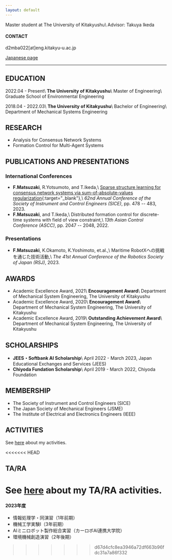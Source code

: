```yaml
---
layout: default
---
```

Master student at The University of Kitakyushu\\
Advisor: Takuya Ikeda

#### CONTACT
d2mba022[at]eng.kitakyu-u.ac.jp

[Japanese page](./index_JP)

---

## EDUCATION
2022.04 - Present\\
__The University of Kitakyushu__\\
Master of Engineering\\
Graduate School of Environmental Engineering

2018.04 - 2022.03\\
__The University of Kitakyushu__\\
Bachelor of Engineering\\
Department of Mechanical Systems Engineering

## RESEARCH
* Analysis for Consensus Network Systems
* Formation Control for Multi-Agent Systems

## PUBLICATIONS AND PRESENTATIONS
### International Conferences
* __F.Matsuzaki__, R.Yotsumoto, and T.Ikeda,\\
  [Sparse structure learning for consensus network systems via sum-of-absolute-values regularization](https://ieeexplore.ieee.org/document/10354244){:target="_blank"},\\
  _62nd Annual Conference of the Society of Instrument and Control Engineers (SICE)_, pp. 478 -- 483, 2023.
* __F.Matsuzaki__, and T.Ikeda,\\
  Distributed formation control for discrete-time systems with field of view constraint,\\
  _13th Asian Control Conference (ASCC)_, pp. 2047 -- 2048, 2022.

### Presentations
* __F.Matsuzaki__, K.Okamoto, K.Yoshimoto, et.al.,\\
  Maritime RobotXへの挑戦を通じた技術活動,\\
  _The 41st Annual Conference of the Robotics Society of Japan (RSJ)_, 2023.

## AWARDS
* Academic Excellence Award, 2021\\
  __Encouragement Award__\\
  Department of Mechanical System Engineering, The University of Kitakyushu
* Academic Excellence Award, 2020\\
  __Encouragement Award__\\
  Department of Mechanical System Engineering, The University of Kitakyushu
* Academic Excellence Award, 2019\\
  __Outstanding Achievement Award__\\
  Department of Mechanical System Engineering, The University of Kitakyushu

## SCHOLARSHIPS
* __JEES・Softbank AI Scholarship__\\
    April 2022 - March 2023, Japan Educational Exchanges and Services (JEES)
* __Chiyoda Fundation Scholarship__\\
  April 2019 - March 2022, Chiyoda Foundation

## MEMBERSHIP
* The Society of Instrument and Control Engineers (SICE)
* The Japan Society of Mechanical Engineers (JSME)
* The Institute of Electrical and Electronics Engineers (IEEE)

## ACTIVITIES
See [here](./activities) about my activities.

<<<<<<< HEAD
## TA/RA
See [here](./assistant) about my TA/RA activities.
=======
#### 2023年度
* 情報処理学・同演習（1年前期）
* 機械工学実験Ⅰ（3年前期）
* AIミニロボット製作総合実習（カーロボAI連携大学院）
* 環境機械創造演習（2年後期）
>>>>>>> d67d4cfc8ea3946a72df663b96fdc31a7a86f332
